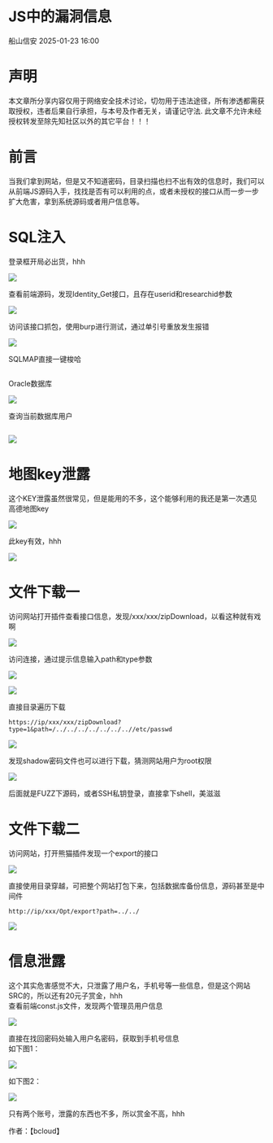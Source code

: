 #  JS中的漏洞信息   
 船山信安   2025-01-23 16:00  
  
# 声明  
  
本文章所分享内容仅用于网络安全技术讨论，切勿用于违法途径，所有渗透都需获取授权，违者后果自行承担，与本号及作者无关，请谨记守法. 此文章不允许未经授权转发至除先知社区以外的其它平台！！！  
# 前言  
  
当我们拿到网站，但是又不知道密码，目录扫描也扫不出有效的信息时，我们可以从前端JS源码入手，找找是否有可以利用的点，或者未授权的接口从而一步一步扩大危害，拿到系统源码或者用户信息等。  
# SQL注入  
  
登录框开局必出货，hhh  
  
![](https://mmbiz.qpic.cn/mmbiz_png/7nIrJAgaibicOPS7zfM3Q4lPYmwLlDaq3niao7EUdVm0E6Xmy4Kh0qe9mkYuSouARuWsybVcznrbe8dCs0juJxDWg/640?wx_fmt=png&from=appmsg "")  
  
查看前端源码，发现Identity_Get接口，且存在userid和researchid参数  
  
![](https://mmbiz.qpic.cn/mmbiz_png/7nIrJAgaibicOPS7zfM3Q4lPYmwLlDaq3n5AqdLPHB1Q6MzwfVDr142JaBuQic38SkOwn7S4NAeolcaMNmTVfUx5Q/640?wx_fmt=png&from=appmsg "")  
  
访问该接口抓包，使用burp进行测试，通过单引号重放发生报错  
  
![](https://mmbiz.qpic.cn/mmbiz_png/7nIrJAgaibicOPS7zfM3Q4lPYmwLlDaq3nnoicBblLAeLTIlicsTB4aSsLcXMd0qewQBsniac8GWp09vReriaUG5CxJQ/640?wx_fmt=png&from=appmsg "")  
  
SQLMAP直接一键梭哈  
```
```  
  
Oracle数据库  
  
![](https://mmbiz.qpic.cn/mmbiz_png/7nIrJAgaibicOPS7zfM3Q4lPYmwLlDaq3nZ8NY0LtPnvS04gTykaOOT6vr6mNVSibZp9ibdjy9mINWiby51UibPKVJBw/640?wx_fmt=png&from=appmsg "")  
  
查询当前数据库用户  
```
```  
  
![](https://mmbiz.qpic.cn/mmbiz_png/7nIrJAgaibicOPS7zfM3Q4lPYmwLlDaq3nOYmO7Z1l2yENmqicenszXvPHKExsdrzsdu0NmDdTticcWRPiaTAY9Yxhg/640?wx_fmt=png&from=appmsg "")  
# 地图key泄露  
  
这个KEY泄露虽然很常见，但是能用的不多，这个能够利用的我还是第一次遇见  
高德地图key  
  
![](https://mmbiz.qpic.cn/mmbiz_png/7nIrJAgaibicOPS7zfM3Q4lPYmwLlDaq3nhv72E429ad2WV8yibYSZQ46oowVCMp8RNibjjCEjgDtPhuyfibrN81Vew/640?wx_fmt=png&from=appmsg "")  
  
此key有效，hhh  
  
![](https://mmbiz.qpic.cn/mmbiz_png/7nIrJAgaibicOPS7zfM3Q4lPYmwLlDaq3nv2ibP2NM8HuBac6lnzfuIduSc4Otc3Klc0ZVD2doBOyTSK4lfDXw6Og/640?wx_fmt=png&from=appmsg "")  
# 文件下载一  
  
访问网站打开插件查看接口信息，发现/xxx/xxx/zipDownload，以看这种就有戏啊  
  
![](https://mmbiz.qpic.cn/mmbiz_png/7nIrJAgaibicOPS7zfM3Q4lPYmwLlDaq3nB7rBWohW8cXAJovSfgCYGfPaBlwP3pQo7rGfpmRdicNPPzQkdb4ibAicg/640?wx_fmt=png&from=appmsg "")  
  
访问连接，通过提示信息输入path和type参数  
  
![](https://mmbiz.qpic.cn/mmbiz_png/7nIrJAgaibicOPS7zfM3Q4lPYmwLlDaq3nhIb0NBSzic1nuInbh5OGXQoEKKpARqAibSFh5iacyhgWFj4VibvLO7l5gg/640?wx_fmt=png&from=appmsg "")  
  
![](https://mmbiz.qpic.cn/mmbiz_png/7nIrJAgaibicOPS7zfM3Q4lPYmwLlDaq3nShzqnj2sK89BYZf03rajJq1JnR4P1eZNF1Ha3w3ztnoqPjdf7qmzMQ/640?wx_fmt=png&from=appmsg "")  
  
直接目录遍历下载  
```
https://ip/xxx/xxx/zipDownload?type=1&path=/../../../../../../..//etc/passwd
```  
  
![](https://mmbiz.qpic.cn/mmbiz_png/7nIrJAgaibicOPS7zfM3Q4lPYmwLlDaq3nbYibRXvyyXNnhvzx1WoiazGrbharQZqDBcsiaDYgjgOWew6WdOqLQtKuA/640?wx_fmt=png&from=appmsg "")  
  
发现shadow密码文件也可以进行下载，猜测网站用户为root权限  
  
![](https://mmbiz.qpic.cn/mmbiz_png/7nIrJAgaibicOPS7zfM3Q4lPYmwLlDaq3nHV6vKc1fBzFd4DLOdCZJDA9m4166WlA4iax2PBkNJxJ4nb72bpQeSaw/640?wx_fmt=png&from=appmsg "")  
  
后面就是FUZZ下源码，或者SSH私钥登录，直接拿下shell，美滋滋  
# 文件下载二  
  
访问网站，打开熊猫插件发现一个export的接口  
  
![](https://mmbiz.qpic.cn/mmbiz_png/7nIrJAgaibicOPS7zfM3Q4lPYmwLlDaq3n4iafV2hEgmHDps4HwYoUvVeUNVAk94YU6D8rITBgtTttb7hccFAurxQ/640?wx_fmt=png&from=appmsg "")  
  
直接使用目录穿越，可把整个网站打包下来，包括数据库备份信息，源码甚至是中间件  
```
http://ip/xxx/Opt/export?path=../../
```  
  
![](https://mmbiz.qpic.cn/mmbiz_png/7nIrJAgaibicOPS7zfM3Q4lPYmwLlDaq3nUmeAdkk9hHdUld24z331udOFwtjiauvyHtPVHFB6cEVbapbl2O8qSmg/640?wx_fmt=png&from=appmsg "")  
# 信息泄露  
  
这个其实危害感觉不大，只泄露了用户名，手机号等一些信息，但是这个网站SRC的，所以还有20元子赏金，hhh  
查看前端const.js文件，发现两个管理员用户信息  
  
![](https://mmbiz.qpic.cn/mmbiz_png/7nIrJAgaibicOPS7zfM3Q4lPYmwLlDaq3nAXFF0GHcEZpY8rhyFPeUejJLogLkCpGUnU9JaQJ40FJ3W3JicJDcxzw/640?wx_fmt=png&from=appmsg "")  
  
直接在找回密码处输入用户名密码，获取到手机号信息  
如下图1：  
  
![](https://mmbiz.qpic.cn/mmbiz_png/7nIrJAgaibicOPS7zfM3Q4lPYmwLlDaq3nQibRkl25ooq1oWlYHvk9WF0vVKyDIdK0jYvRyXFyP63q0Xo1zQDN4MQ/640?wx_fmt=png&from=appmsg "")  
  
如下图2：  
  
![](https://mmbiz.qpic.cn/mmbiz_png/7nIrJAgaibicOPS7zfM3Q4lPYmwLlDaq3nuzhpJh0ZavPExDTCZ6yibhXZ7oIBoAibmSRGlAAsZ2KqdHQbGPDaXkXA/640?wx_fmt=png&from=appmsg "")  
  
只有两个账号，泄露的东西也不多，所以赏金不高，hhh  
  
作者：【bcloud】  
  

